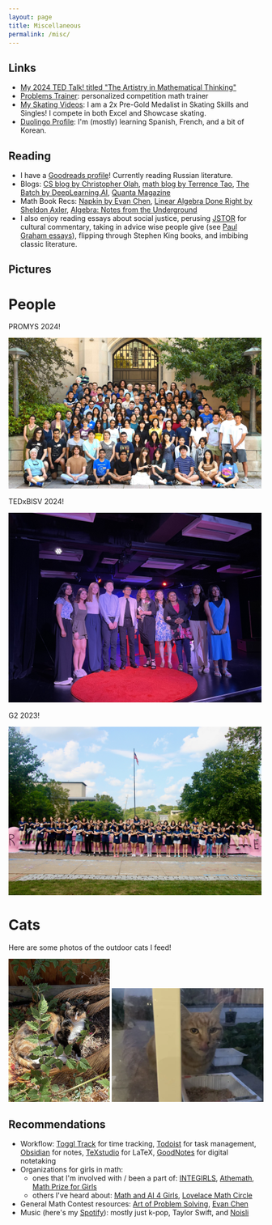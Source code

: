```yaml
---
layout: page
title: Miscellaneous
permalink: /misc/
---
```


## Links
- [My 2024 TED Talk! titled "The Artistry in Mathematical Thinking"](https://www.youtube.com/watch?v=_UgkzdZAeXk)
- [Problems Trainer](https://www.problemstrainer.app/about): personalized competition math trainer
- [My Skating Videos](https://www.youtube.com/playlist?list=PLgFAicTGT_Cg-_uuIOc67kmYnI8jX1YCz): I am a 2x Pre-Gold Medalist in Skating Skills and Singles! I compete in both Excel and Showcase skating.
- [Duolingo Profile](https://www.duolingo.com/profile/annadeng08): I'm (mostly) learning Spanish, French, and a bit of Korean. 

## Reading
- I have a [Goodreads profile](https://www.goodreads.com/user/show/144917204-anna)! Currently reading Russian literature.
- Blogs: [CS blog by Christopher Olah](https://colah.github.io/), [math blog by Terrence Tao](https://terrytao.wordpress.com/), [The Batch by DeepLearning.AI](https://www.deeplearning.ai/the-batch/), [Quanta Magazine](https://www.quantamagazine.org/)
- Math Book Recs: [Napkin by Evan Chen](https://web.evanchen.cc/napkin.html), [Linear Algebra Done Right by Sheldon Axler](https://linear.axler.net/), [Algebra: Notes from the Underground](https://www.google.com/books/edition/Algebra/QVctEAAAQBAJ)
- I also enjoy reading essays about social justice, perusing [JSTOR](https://www.jstor.org/) for cultural commentary, taking in advice wise people give (see [Paul Graham essays](https://www.paulgraham.com/articles.html)), flipping through Stephen King books, and imbibing classic literature.

## Pictures

# People
PROMYS 2024!

<img src="/images/promys2024.jpg" alt="promys2024" width="500" class="center">

TEDxBISV 2024!

<img src="/images/tedtalks.jpeg" alt="tedtalks2024" width="500" class="center">

G2 2023!

<img src="/images/2023g2.jpg" alt="g2 2023" width="500" class="center">


# Cats
Here are some photos of the outdoor cats I feed!

<img src="/images/flowercat.jpg" alt="flowercat" width="200">  <img src="/images/catfeed.png" alt="smallcat" width="300">

## Recommendations
- Workflow: [Toggl Track](https://track.toggl.com/) for time tracking, [Todoist](https://app.todoist.com/app) for task management, [Obsidian](https://obsidian.md/) for notes, [TeXstudio](https://www.texstudio.org/) for LaTeX, [GoodNotes](https://www.goodnotes.com/) for digital notetaking
- Organizations for girls in math: 
    - ones that I'm involved with / been a part of: [INTEGIRLS](https://www.integirls.org/), [Athemath](https://athemath.org/), [Math Prize for Girls](https://mathprize.atfoundation.org/)
    - others I've heard about: [Math and AI 4 Girls](https://www.mathandai4girls.org/), [Lovelace Math Circle](https://www.lovelacemath.org/home)
- General Math Contest resources: [Art of Problem Solving](https://aops.com/), [Evan Chen](https://web.evanchen.cc/)
- Music (here's my [Spotify](https://open.spotify.com/user/xj85ob0h9cj7vt05dff8bz4d4)): mostly just k-pop, Taylor Swift, and [Noisli](https://www.noisli.com/)